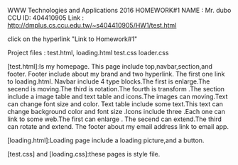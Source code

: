 WWW Technologies and Applications 2016
HOMEWORK#1
NAME : Mr. dubo
CCU ID: 404410905
Link : http://dmplus.cs.ccu.edu.tw/~s404410905/HW1/test.html 

click on the hyperlink "Link to Homework#1"

Project files : test.html, loading.html test.css loader.css

[test.html]:Is my homepage. This page include top,navbar,section,and footer.
 Footer include about my brand and two hyperlink. The first one link to loading.html. Navbar include 4 type blocks.The first is enlarge.The secend is moving.The third is rotation.The fourth is transform .The section include a image table and text table and icons.The images can moving.Text can change font size and color. Text table include some text.This text can change background color and font size .Icons include three .Each one can link to some web.The first can enlarge . The secend can extend.The third can rotate and extend.
 The footer about my email address link to email app.

 [loading.html]:Loading page include a loading picture,and a button.

 [test.css] and [loading.css]:these pages is style file.

 